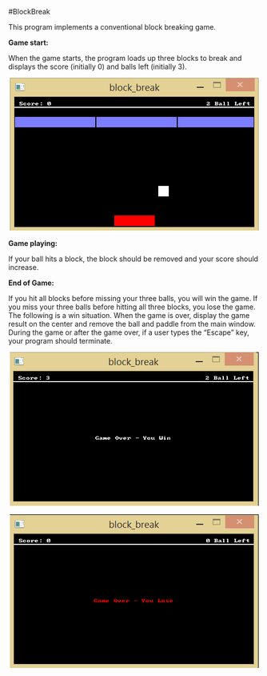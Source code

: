 #BlockBreak

<p>This program implements a conventional block breaking game. <p>

<b>Game start:</b>
<p>When the game starts, the program loads up three blocks to break and displays the score (initially 0) and balls left (initially 3).</p>
<p align="center">
<img src="https://github.com/eduardotrejo/GameDevelopment/blob/master/BlockBreak/block_break.png"/>
</p>

<b>Game playing:</b>
<p>If your ball hits a block, the block should be removed and your score should increase.</p>

<b>End of Game:</b>
<p>If you hit all blocks before missing your three balls, you will win the game. If you miss your three balls before hitting all three blocks, you lose the game. The following is a win situation. When the game is over, display the game result on the center and remove the ball and paddle from the main window. During the game or after the game over, if a user types the “Escape” key, your program should terminate.</p>
<p align="center">
<img src="https://github.com/eduardotrejo/GameDevelopment/blob/master/BlockBreak/block_win.png"/>
</p>
<p align="center">
<img src="https://github.com/eduardotrejo/GameDevelopment/blob/master/BlockBreak/block_over.png"/>
</p>


